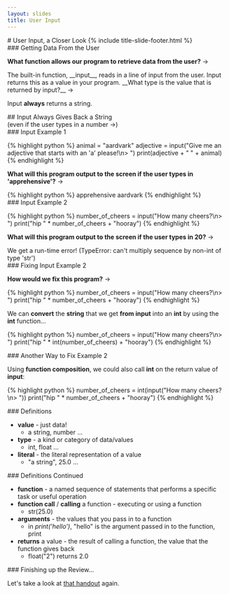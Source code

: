 ```yaml
---
layout: slides
title: User Input 
---
```


<section markdown="block" class="title-slide">
#  User Input, a Closer Look
{% include title-slide-footer.html %}
</section>

<section markdown="block">
###  Getting Data From the User

__What function allows our program to retrieve data from the user?__ &rarr;

<div class="incremental" markdown="block">
The built-in function, __input__, reads in a line of input from the user.  Input returns this as a value in your program.  __What type is the value that is returned by input?__ &rarr;

Input __always__ returns a string.
</div>
</section>

<section markdown="block">
##  Input Always Gives Back a String

<aside>(even if the user types in a number &rarr;)</aside>

</section>

<section markdown="block">
###   Input Example 1

{% highlight python %}
animal = "aardvark"
adjective = input("Give me an adjective that starts with an 'a' please!\n> ")
print(adjective + " " + animal)
{% endhighlight %}

__What will this program output to the screen if the user types in 'apprehensive'?__ &rarr;

<div class="incremental" markdown="block">
{% highlight python %}
apprehensive aardvark
{% endhighlight %}
</div>
</section>

<section markdown="block">
###   Input Example 2

{% highlight python %}
number_of_cheers = input("How many cheers?\n> ")
print("hip " * number_of_cheers + "hooray")
{% endhighlight %}

__What will this program output to the screen if the user types in 20?__ &rarr;

<div class="incremental" markdown="block">
We get a run-time error! (TypeError: can't multiply sequence by non-int of type 'str')
</div>
</section>

<section markdown="block">
###   Fixing Input Example 2

__How would we fix this program?__ &rarr;

{% highlight python %}
number_of_cheers = input("How many cheers?\n> ")
print("hip " * number_of_cheers + "hooray")
{% endhighlight %}

<div class="incremental" markdown="block">

We can __convert__ the __string__ that we get __from input__ into an __int__ by using the __int__ function...

{% highlight python %}
number_of_cheers = input("How many cheers?\n> ")
print("hip " * int(number_of_cheers) + "hooray")
{% endhighlight %}
</div>

</section>

<section markdown="block">
###   Another Way to Fix Example 2

Using __function composition__, we could also call __int__ on the return value of __input__:

{% highlight python %}
number_of_cheers = int(input("How many cheers?\n> "))
print("hip " * number_of_cheers + "hooray")
{% endhighlight %}

</section>


<section markdown="block">
###  Definitions

* __value__ - just data!  
	* a string, number ...
* __type__ - a kind or category of data/values
	* int, float ...
* __literal__ - the literal representation of a value
	* "a string", 25.0 ...
</section>

<section markdown="block">
###  Definitions Continued

* __function__ - a named sequence of statements that performs a specific task or useful operation
* __function call__ / __calling__ a function - executing or using a function
	* str(25.0)
* __arguments__ - the values that you pass in to a function
	* in _print('hello')_, "hello" is the argument passed in to the function, print 
* __returns__ a value - the result of calling a function, the value that the function gives back
	* float("2") returns 2.0
</section>

<section markdown="block">
###  Finishing up the Review...

Let's take a look at [that handout](../../resources/handouts/class03/types-variables-operators-comments.pdf) again.
</section>

